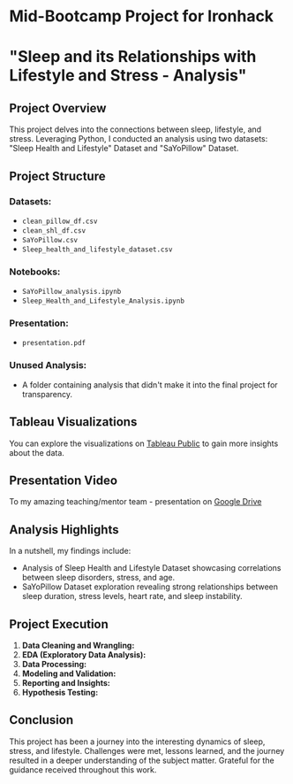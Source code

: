 # Mid-Bootcamp Project for Ironhack
# "Sleep and its Relationships with Lifestyle and Stress - Analysis"

## Project Overview
This project delves into the connections between sleep, lifestyle, and stress. Leveraging Python, I conducted an analysis using two datasets: "Sleep Health and Lifestyle" Dataset and "SaYoPillow" Dataset.

## Project Structure
### Datasets:
- `clean_pillow_df.csv`
- `clean_shl_df.csv`
- `SaYoPillow.csv`
- `Sleep_health_and_lifestyle_dataset.csv`

### Notebooks:
- `SaYoPillow_analysis.ipynb`
- `Sleep_Health_and_Lifestyle_Analysis.ipynb`

### Presentation:
- `presentation.pdf`

### Unused Analysis:
- A folder containing analysis that didn't make it into the final project for transparency.

## Tableau Visualizations
You can explore the visualizations on [Tableau Public](https://public.tableau.com/app/profile/izabella.wojciechowska/viz/Mid-Bootcamp-Project-Ironhack/Sheet1) to gain more insights about the data.

## Presentation Video
To my amazing teaching/mentor team - presentation on [Google Drive](Presentation_Google_Drive_Link)

## Analysis Highlights
In a nutshell, my findings include:
- Analysis of Sleep Health and Lifestyle Dataset showcasing correlations between sleep disorders, stress, and age.
- SaYoPillow Dataset exploration revealing strong relationships between sleep duration, stress levels, heart rate, and sleep instability.

## Project Execution
1. **Data Cleaning and Wrangling:**
2. **EDA (Exploratory Data Analysis):**
3. **Data Processing:**
4. **Modeling and Validation:**
5. **Reporting and Insights:**
6. **Hypothesis Testing:**

## Conclusion
This project has been a journey into the interesting dynamics of sleep, stress, and lifestyle. Challenges were met, lessons learned, and the journey resulted in a deeper understanding of the subject matter. Grateful for the guidance received throughout this work.

